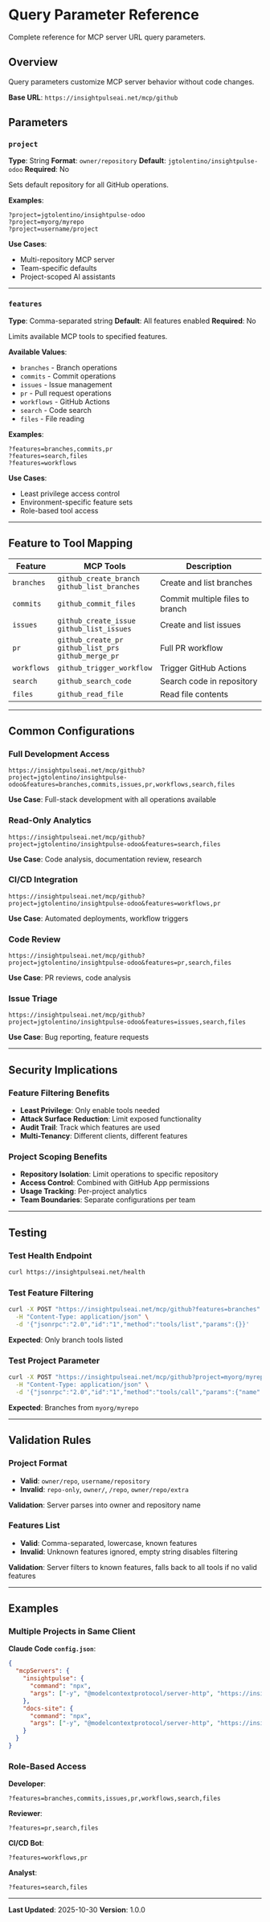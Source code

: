 # Query Parameter Reference

Complete reference for MCP server URL query parameters.

## Overview

Query parameters customize MCP server behavior without code changes.

**Base URL**: `https://insightpulseai.net/mcp/github`

## Parameters

### `project`

**Type**: String
**Format**: `owner/repository`
**Default**: `jgtolentino/insightpulse-odoo`
**Required**: No

Sets default repository for all GitHub operations.

**Examples**:
```
?project=jgtolentino/insightpulse-odoo
?project=myorg/myrepo
?project=username/project
```

**Use Cases**:
- Multi-repository MCP server
- Team-specific defaults
- Project-scoped AI assistants

---

### `features`

**Type**: Comma-separated string
**Default**: All features enabled
**Required**: No

Limits available MCP tools to specified features.

**Available Values**:
- `branches` - Branch operations
- `commits` - Commit operations
- `issues` - Issue management
- `pr` - Pull request operations
- `workflows` - GitHub Actions
- `search` - Code search
- `files` - File reading

**Examples**:
```
?features=branches,commits,pr
?features=search,files
?features=workflows
```

**Use Cases**:
- Least privilege access control
- Environment-specific feature sets
- Role-based tool access

---

## Feature to Tool Mapping

| Feature | MCP Tools | Description |
|---------|-----------|-------------|
| `branches` | `github_create_branch`<br>`github_list_branches` | Create and list branches |
| `commits` | `github_commit_files` | Commit multiple files to branch |
| `issues` | `github_create_issue`<br>`github_list_issues` | Create and list issues |
| `pr` | `github_create_pr`<br>`github_list_prs`<br>`github_merge_pr` | Full PR workflow |
| `workflows` | `github_trigger_workflow` | Trigger GitHub Actions |
| `search` | `github_search_code` | Search code in repository |
| `files` | `github_read_file` | Read file contents |

---

## Common Configurations

### Full Development Access
```
https://insightpulseai.net/mcp/github?project=jgtolentino/insightpulse-odoo&features=branches,commits,issues,pr,workflows,search,files
```
**Use Case**: Full-stack development with all operations available

### Read-Only Analytics
```
https://insightpulseai.net/mcp/github?project=jgtolentino/insightpulse-odoo&features=search,files
```
**Use Case**: Code analysis, documentation review, research

### CI/CD Integration
```
https://insightpulseai.net/mcp/github?project=jgtolentino/insightpulse-odoo&features=workflows,pr
```
**Use Case**: Automated deployments, workflow triggers

### Code Review
```
https://insightpulseai.net/mcp/github?project=jgtolentino/insightpulse-odoo&features=pr,search,files
```
**Use Case**: PR reviews, code analysis

### Issue Triage
```
https://insightpulseai.net/mcp/github?project=jgtolentino/insightpulse-odoo&features=issues,search,files
```
**Use Case**: Bug reporting, feature requests

---

## Security Implications

### Feature Filtering Benefits
- **Least Privilege**: Only enable tools needed
- **Attack Surface Reduction**: Limit exposed functionality
- **Audit Trail**: Track which features are used
- **Multi-Tenancy**: Different clients, different features

### Project Scoping Benefits
- **Repository Isolation**: Limit operations to specific repository
- **Access Control**: Combined with GitHub App permissions
- **Usage Tracking**: Per-project analytics
- **Team Boundaries**: Separate configurations per team

---

## Testing

### Test Health Endpoint
```bash
curl https://insightpulseai.net/health
```

### Test Feature Filtering
```bash
curl -X POST "https://insightpulseai.net/mcp/github?features=branches" \
  -H "Content-Type: application/json" \
  -d '{"jsonrpc":"2.0","id":"1","method":"tools/list","params":{}}'
```

**Expected**: Only branch tools listed

### Test Project Parameter
```bash
curl -X POST "https://insightpulseai.net/mcp/github?project=myorg/myrepo" \
  -H "Content-Type: application/json" \
  -d '{"jsonrpc":"2.0","id":"1","method":"tools/call","params":{"name":"github_list_branches","arguments":{}}}'
```

**Expected**: Branches from `myorg/myrepo`

---

## Validation Rules

### Project Format
- **Valid**: `owner/repo`, `username/repository`
- **Invalid**: `repo-only`, `owner/`, `/repo`, `owner/repo/extra`

**Validation**: Server parses into owner and repository name

### Features List
- **Valid**: Comma-separated, lowercase, known features
- **Invalid**: Unknown features ignored, empty string disables filtering

**Validation**: Server filters to known features, falls back to all tools if no valid features

---

## Examples

### Multiple Projects in Same Client

**Claude Code `config.json`**:
```json
{
  "mcpServers": {
    "insightpulse": {
      "command": "npx",
      "args": ["-y", "@modelcontextprotocol/server-http", "https://insightpulseai.net/mcp/github?project=jgtolentino/insightpulse-odoo&features=branches,commits,pr"]
    },
    "docs-site": {
      "command": "npx",
      "args": ["-y", "@modelcontextprotocol/server-http", "https://insightpulseai.net/mcp/github?project=jgtolentino/docs&features=search,files"]
    }
  }
}
```

### Role-Based Access

**Developer**:
```
?features=branches,commits,issues,pr,workflows,search,files
```

**Reviewer**:
```
?features=pr,search,files
```

**CI/CD Bot**:
```
?features=workflows,pr
```

**Analyst**:
```
?features=search,files
```

---

**Last Updated**: 2025-10-30
**Version**: 1.0.0
